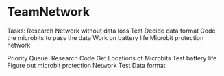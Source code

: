 # TeamNetwork

Tasks:
Research
Network without data loss
Test
Decide data format
Code the microbits to pass the data
Work on battery life
Microbit protection network

Priority Queue:
Research
Code
Get Locations of Microbits
Test battery life
Figure out microbit protection
Network
Test
Data format
